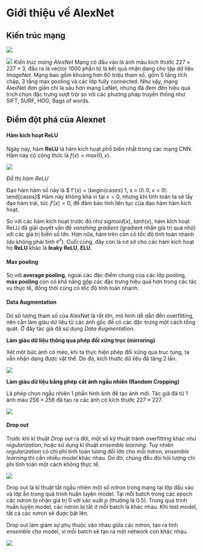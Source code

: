 # Giới thiệu về AlexNet
## Kiến trúc mạng

![](https://phamdinhkhanh.github.io/assets/images/20200531_CNNHistory/pic3.png)

![](https://miro.medium.com/v2/resize:fit:828/format:webp/1*2DT1bjmvC-U-lrL7tpj6wg.png)
*Kiến trúc mạng AlexNet*
Mạng có đầu vào là ảnh màu kích thước $227 \times 227 \times 3$, đầu ra là vector $1000$ phần tử là kết quả nhận dạng cho tập dữ liệu *ImageNet*.
Mạng bao gồm khoảng hơn $60$ triệu tham số, gồm $5$ tầng tích chập, $3$ tầng max pooling và các lớp fully connected. Như vậy, mạng AlexNet đơn giản chỉ là sâu hơn mạng LeNet, nhưng đã đem đến hiệu quả trích chọn đặc trưng vượt trội so với các phương pháp truyền thống như SIFT, SURF, HOG, Bags of words.

## Điểm đột phá của Alexnet

#### Hàm kích hoạt ReLU
Ngày nay, hàm **ReLU** là hàm kích hoạt phổ biến nhất trong các mạng CNN. Hàm này có công thức là $f(x) = max(0, x)$.

![](https://d2l.aivivn.com/_images/output_mlp_vn_df2062_3_0.svg)

*Đồ thị hàm ReLU*

Đạo hàm hàm số này là 
$ f'(x) = \begin{cases}
1, x > 0\\
0, x < 0\\
\end{cases}$
Hàm này không khả vi tại $x = 0$, nhưng khi tính toán ta sẽ lấy đạo hàm trái, tức $f'(x) = 0$, để đảm bảo tính liên tục của đạo hàm hàm kích hoạt.

So với các hàm kích hoạt trước đó như $sigmoid(x)$, $tanh(x)$, hàm kích hoạt ReLU đã giải quyết vấn đề *vanshing gradient* (gradient nhận giá trị quá nhỏ) với các giá trị biến số lớn. Hơn nữa, hàm trên còn có tốc độ tính toán nhanh (do không phải tính $e^x$). Cuối cùng, đây còn là cơ sở cho các hàm kích hoạt họ **ReLU** khác là **leaky ReLU**, **ELU**.

#### Max pooling
So với **average pooling**, ngoài các đặc điểm chung của các lớp pooling, **max pooling** còn có khả năng gộp các đặc trưng hiệu quả hơn trong các tác vụ thực tế, đồng thời cũng có tốc độ tính toán nhanh.
#### Data Augmentation
Do số lượng tham số của AlexNet là rất lớn, mô hình dễ dẫn đến overfitting, nên cần làm giàu dữ liệu từ các ảnh gốc để có các đặc trưng một cách tổng quát. Ở đây tác giả đã sử dụng *Data Augmentation*.

**Làm giàu dữ liệu thông qua phép đối xứng trục (mirroring)**

Xét một bức ảnh có mèo, khi ta thực hiện phép đối xứng qua trục tung, ta vẫn nhận dạng được vật thể. Do đó, kích thước dữ liệu đã tăng 2 lần.

![](https://miro.medium.com/v2/resize:fit:786/format:webp/1*-1OtlcrNq0PtSUgFGiVUPA.png)

**Làm giàu dữ liệu bằng phép cắt ảnh ngẫu nhiên (Random Cropping)**

Là phép chọn ngẫu nhiên 1 phần hình ảnh để tạo ảnh mới. Tác giả đã từ 1 ảnh màu $256 \times 256$ đã tạo ra các ảnh có kích thước $227 \times 227$.

![](https://miro.medium.com/v2/resize:fit:786/format:webp/1*rG_g9FEhFtm7ci0eigMssg.png)


#### Drop out

Trước khi kĩ thuật *Drop out* ra đời, một số kỹ thuật tránh overfitting khác như *regularization*, hoặc sử dụng kĩ thuật *ensemble learning*. Tuy nhiên *regularization* có chi phí tính toán tương đối lớn cho mỗi nơron, *ensemble learning* thì cần nhiều model khác nhau. Do đó, chúng đều đòi hỏi lượng chi phí tính toán một cách không thực tế.

![](https://miro.medium.com/v2/resize:fit:750/format:webp/1*wDGvx0z0-nEB8zQHykvwPw.png)

Drop out là kĩ thuật tắt ngẫu nhiên một số nơron trong mạng tại lớp đầu vào và lớp ẩn trong quá trình huấn luyện model. Tại mỗi batch trong các epoch các nơron bị nhận giá trị $0$ với xác suất $p$ (thường là $0.5$). Trong quá trình huấn luyện model, các nơron bị tắt ở mỗi batch là khác nhau. Khi test model, tất cả các nơron sẽ được bật lên.

Drop out làm giảm sự phụ thuộc vào nhau giữa các nơron, tạo ra tính *ensemble* cho model, vì mỗi batch sẽ tạo ra một network con khác nhau. 

![](https://miro.medium.com/v2/resize:fit:640/format:webp/1*-YVIa18tCe6GKf4qRHEA0A.png)



